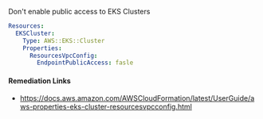 
Don't enable public access to EKS Clusters

```yaml
Resources:
  EKSCluster:
    Type: AWS::EKS::Cluster
    Properties:
      ResourcesVpcConfig:
        EndpointPublicAccess: fasle
```

#### Remediation Links
 - https://docs.aws.amazon.com/AWSCloudFormation/latest/UserGuide/aws-properties-eks-cluster-resourcesvpcconfig.html

